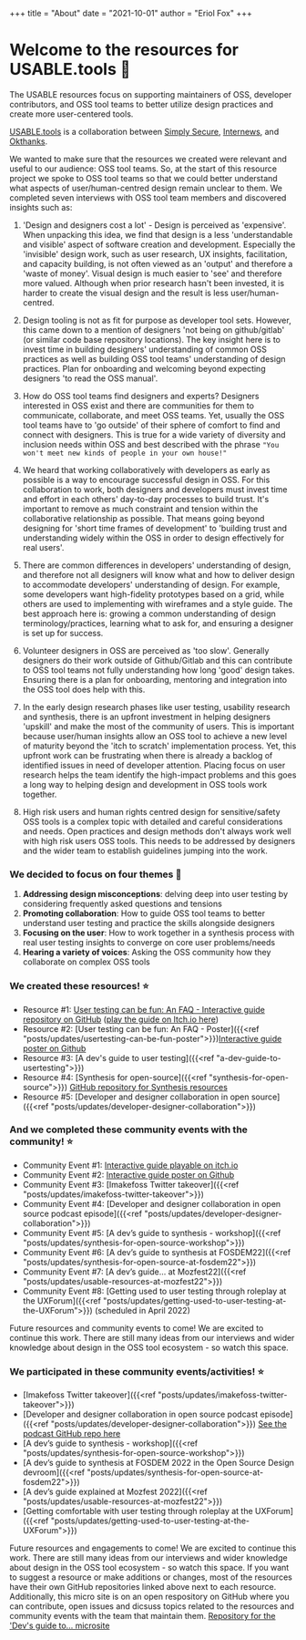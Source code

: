 +++
title = "About"
date = "2021-10-01"
author = "Eriol Fox"
+++

# Welcome to the resources for USABLE.tools 🧰

The USABLE resources focus on supporting maintainers of OSS, developer contributors, and OSS tool teams to better utilize design practices and create more user-centered tools.

[USABLE.tools](https://usable.tools/) is a collaboration between [Simply Secure](https://simplysecure.org/), [Internews](https://internews.org/), and [Okthanks](https://okthanks.com/).

We wanted to make sure that the resources we created were relevant and useful to our audience: OSS tool teams. So, at the start of this resource project we spoke to OSS tool teams so that we could better understand what aspects of user/human-centred design remain unclear to them. We completed seven interviews with OSS tool team members and discovered insights such as:

1. 'Design and designers cost a lot' - Design is perceived as 'expensive'. When unpacking this idea, we find that design is a less 'understandable and visible' aspect of software creation and development. Especially the 'invisible' design work, such as user research, UX insights, facilitation, and capacity building, is not often viewed as an 'output' and therefore a 'waste of money'. Visual design is much easier to 'see' and therefore more valued. Although when prior research hasn't been invested, it is harder to create the visual design and the result is less user/human-centred. 

2. Design tooling is not as fit for purpose as developer tool sets. However, this came down to a mention of designers 'not being on github/gitlab' (or similar code base repository locations). The key insight here is to invest time in building designers' understanding of common OSS practices as well as building OSS tool teams' understanding of design practices. Plan for onboarding and welcoming beyond expecting designers 'to read the OSS manual'.

3. How do OSS tool teams find designers and experts? Designers interested in OSS exist and there are communities for them to communicate, collaborate, and meet OSS teams. Yet, usually the OSS tool teams have to 'go outside' of their sphere of comfort to find and connect with designers. This is true for a wide variety of diversity and inclusion needs within OSS and best described with the phrase `"You won't meet new kinds of people in your own house!"`

4. We heard that working collaboratively with developers as early as possible is a way to encourage successful design in OSS. For this collaboration to work, both designers and developers must invest time and effort in each others' day-to-day processes to build trust. It's important to remove as much constraint and tension within the collaborative relationship as possible. That means going beyond designing for 'short time frames of development' to 'building trust and understanding widely within the OSS in order to design effectively for real users'.

5. There are common differences in developers' understanding of design, and therefore not all designers will know what and how to deliver design to accommodate developers' understanding of design. For example, some developers want high-fidelity prototypes based on a grid, while others are used to implementing with wireframes and a style guide. The best approach here is: growing a common understanding of design terminology/practices, learning what to ask for, and ensuring a designer is set up for success.

6. Volunteer designers in OSS are perceived as 'too slow'. Generally designers do their work outside of Github/Gitlab and this can contribute to OSS tool teams not fully understanding how long 'good' design takes. Ensuring there is a plan for onboarding, mentoring and integration into the OSS tool does help with this.

7. In the early design research phases like user testing, usability research and synthesis, there is an upfront investment in helping designers 'upskill' and make the most of the community of users. This is important because user/human insights allow an OSS tool to achieve a new level of maturity beyond the 'itch to scratch' implementation process. Yet, this upfront work can be frustrating when there is already a backlog of identified issues in need of developer attention. Placing focus on user research helps the team identify the high-impact problems and this goes a long way to helping design and development in OSS tools work together.

8. High risk users and human rights centred design for sensitive/safety OSS tools is a complex topic with detailed and careful considerations and needs. Open practices and design methods don't always work well with high risk users OSS tools. This needs to be addressed by designers and the wider team to establish guidelines jumping into the work.

### We decided to focus on four themes 🎢

1. **Addressing design misconceptions**: delving deep into user testing by considering frequently asked questions and tensions
2. **Promoting collaboration**: How to guide OSS tool teams to better understand user testing and practice the skills alongside designers
3. **Focusing on the user**: How to work together in a synthesis process with real user testing insights to converge on core user problems/needs
4. **Hearing a variety of voices**: Asking the OSS community how they collaborate on complex OSS tools


### We created these resources! ⭐

- Resource #1: [User testing can be fun: An FAQ - Interactive guide repository on GitHub](https://github.com/simplysecure/usable-user-testing-can-be-fun) ([play the guide on Itch.io here](https://usable.itch.io/user-testing-can-be-fun-a-guide-for-oss-developers-and-tool-teams-on-how-to-user))
- Resource #2: [User testing can be fun: An FAQ - Poster]({{<ref "posts/updates/usertesting-can-be-fun-poster">}})[Interactive guide poster on Github](https://github.com/simplysecure/usable-user-testing-can-be-fun-poster) 
- Resource #3: [A dev's guide to user testing]({{<ref "a-dev-guide-to-usertesting">}})
- Resource #4: [Synthesis for open-source]({{<ref "synthesis-for-open-source">}}) [GitHub repository for Synthesis resources](https://github.com/simplysecure/synthesis-of-user-testing-and-research)
- Resource #5: [Developer and designer collaboration in open source]({{<ref "posts/updates/developer-designer-collaboration">}})


### And we completed these community events with the community! ⭐

- Community Event #1: [Interactive guide playable on itch.io](https://usable.itch.io/user-testing-can-be-fun-a-guide-for-oss-developers-and-tool-teams-on-how-to-user)
- Community Event #2: [Interactive guide poster on Github](https://github.com/simplysecure/usable-user-testing-can-be-fun-poster)
- Community Event #3: [Imakefoss Twitter takeover]({{<ref "posts/updates/imakefoss-twitter-takeover">}})
- Community Event #4: [Developer and designer collaboration in open source podcast episode]({{<ref "posts/updates/developer-designer-collaboration">}})
- Community Event #5: [A dev’s guide to synthesis - workshop]({{<ref "posts/updates/synthesis-for-open-source-workshop">}})
- Community Event #6: [A dev’s guide to synthesis at FOSDEM22]({{<ref "posts/updates/synthesis-for-open-source-at-fosdem22">}})
- Community Event #7: [A dev’s guide... at Mozfest22]({{<ref "posts/updates/usable-resources-at-mozfest22">}})
- Community Event #8: [Getting used to user testing through roleplay at the UXForum]({{<ref "posts/updates/getting-used-to-user-testing-at-the-UXForum">}}) (scheduled in April 2022)


Future resources and community events to come! We are excited to continue this work. There are still many ideas from our interviews and wider knowledge about design in the OSS tool ecosystem - so watch this space.

### We participated in these community events/activities! ⭐

- [Imakefoss Twitter takeover]({{<ref "posts/updates/imakefoss-twitter-takeover">}})
- [Developer and designer collaboration in open source podcast episode]({{<ref "posts/updates/developer-designer-collaboration">}}) [See the podcast GitHub repo here](https://github.com/simplysecure/designer-developer-collaboration-in-OSS)
- [A dev’s guide to synthesis - workshop]({{<ref "posts/updates/synthesis-for-open-source-workshop">}})
- [A dev’s guide to synthesis at FOSDEM 2022 in the Open Source Design devroom]({{<ref "posts/updates/synthesis-for-open-source-at-fosdem22">}})
- [A dev’s guide explained at Mozfest 2022]({{<ref "posts/updates/usable-resources-at-mozfest22">}})
- [Getting comfortable with user testing through roleplay at the UXForum]({{<ref "posts/updates/getting-used-to-user-testing-at-the-UXForum">}})


Future resources and engagements to come! We are excited to continue this work. There are still many ideas from our interviews and wider knowledge about design in the OSS tool ecosystem - so watch this space.
If you want to suggest a resource or make additions or changes, most of the resources have their own GitHub repositories linked above next to each resource. 
Additionally, this micro site is on an open respository on GitHub where you can contribute, open issues and dicsuss topics related to the resources and community events with the team that maintain them.
[Repository for the 'Dev's guide to... microsite](https://github.com/simplysecure/a-devs-guide-to-user-testing)

